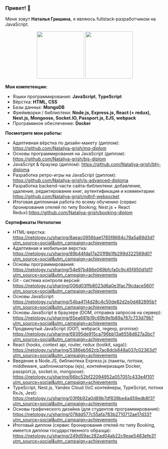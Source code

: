 ### Привет! 👋

Меня зовут **Наталья Гришина**, я являюсь fullstack-разработчиком на JavaScript. 

<p align='center'>
   <a href="https://github-readme-stats.vercel.app/api?username=Nataliya-grish&show_icons=true&count_private=true"><img
           height=150
           src="https://github-readme-stats.vercel.app/api?username=Nataliya-grish&show_icons=true&count_private=true"/></a>
   <a href="https://github.com/Nataliya-grish/github-readme-stats"><img height=150
                                                                  src="https://github-readme-stats.vercel.app/api/top-langs/?username=Nataliya-grish&layout=compact"/></a>
</p>




**Мои компетенции:**

- Языки программирования: **JavaScript**, **TypeScript**
- Вёрстка: **HTML, CSS**
- Базы данных: **MongoDB**
- Фреймворки / библиотеки: **Node.js, Express.js, React (+ redux), Nest.js, Mongoose, Socket.IO, Passport.js, EJS, webpack**
- Программное обеспечение: **Docker**

 
**Посмотрите мои работы:**
- Адаптивная вёрстка по дизайн-макету (диплом): https://github.com/Nataliya-grish/mq-diplom
- Основы программирования на JavaScript (диплом): https://github.com/Nataliya-grish/bjs-diplom
- JavaScript & браузер (диплом): https://github.com/Nataliya-grish/bhj-diploma
- Разработка ретро-игры на JavaScript (диплом): https://github.com/Nataliya-grish/js-advanced-diploma
- Разработка backend-части сайта-библиотеки: добавление, удаление, редактирование книг, аутентификация и комментарии: https://github.com/Nataliya-grish/ndtnf-websocket
- Итоговая дипломная работа по всему обучению (сервис бронирования отелей по типу Booking; Nest.js + React Redux):https://github.com/Nataliya-grish/booking-diplom


**Сертификаты Нетологии** 
- HTML-верстка: https://netology.ru/sharing/8aeac0956bae1765f8664c78a5a89d3d?utm_source=social&utm_campaign=achievements
- Адаптивная и мобильная верстка: https://netology.ru/sharing/89b44fda17a201f8b1fb299d322569d0?utm_source=social&utm_campaign=achievements
- Основы программирования: https://netology.ru/sharing/54e97b486e069bfcfa0c9c45f850d1d1?utm_source=social&utm_campaign=achievements
- Git - система контроля версий: https://netology.ru/sharing/006d03ffb8023d6a0e3fac79cdace560?utm_source=social&utm_campaign=achievements
- Основы JavaScript: https://netology.ru/sharing/54ba4114d28c4c50de82d2e0d482895b?utm_source=social&utm_campaign=achievements
- Основы JavaScript в браузере (DOM, отправка запросов на сервер): https://netology.ru/sharing/65ea681b19c69b9e1b89a767c733d79b?utm_source=social&utm_campaign=achievements
- Продвинутый JavaScript (ООП, webpack, regexp, promise): https://netology.ru/sharing/69395de915ca796bb13a6558d827a2bc?utm_source=social&utm_campaign=achievements
- React (hooks, context api, router, redux (toolkit, saga)): https://netology.ru/sharing/5386eb562cb7ac8dcb848a037c02363d?utm_source=social&utm_campaign=achievements
- Введение в Node.JS, библиотека Express.js (пакеты, потоки, middleware, шаблонизаторы (ejs), контейнеризация Docker, passport.js, socket.io, mongoose): https://netology.ru/sharing/66bc52bf22094952a057051c433e4f10?utm_source=social&utm_campaign=achievements
- TypeScript, Nest.js, Yandex Cloud (IoC контейнеры, TypeScript, потоки RxJs, Jest): https://netology.ru/sharing/03f6b92a0d89b7df839be4a459edb8f3?utm_source=social&utm_campaign=achievements
- Основы графического дизайна (для студентов программирования): https://netology.ru/sharing/078dd577c55afa783b2710712ae17d33?utm_source=social&utm_campaign=achievements
- Итоговый диплом (сервис бронирования отелей по типу Booking, имеется диплом государственного образца): https://netology.ru/sharing/249d59ac282ad04ab22c9eae5483efe3?utm_source=social&utm_campaign=achievements
